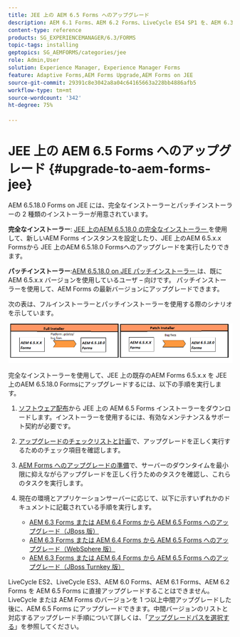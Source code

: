 ```yaml
---
title: JEE 上の AEM 6.5 Forms へのアップグレード
description: AEM 6.1 Forms、AEM 6.2 Forms、LiveCycle ES4 SP1 を、AEM 6.3 Forms に直接アップグレードすることができます。
content-type: reference
products: SG_EXPERIENCEMANAGER/6.3/FORMS
topic-tags: installing
geptopics: SG_AEMFORMS/categories/jee
role: Admin,User
solution: Experience Manager, Experience Manager Forms
feature: Adaptive Forms,AEM Forms Upgrade,AEM Forms on JEE
source-git-commit: 29391c8e3042a8a04c64165663a228bb4886afb5
workflow-type: tm+mt
source-wordcount: '342'
ht-degree: 75%

---
```


# JEE 上の AEM 6.5 Forms へのアップグレード {#upgrade-to-aem-forms-jee}

AEM 6.5.18.0 Forms on JEE には、完全なインストーラーとパッチインストーラーの 2 種類のインストーラーが用意されています。

**完全なインストーラー**: [JEE 上のAEM 6.5.18.0 の完全なインストーラー ](https://experienceleague.adobe.com/docs/experience-manager-release-information/aem-release-updates/forms-updates/aem-forms-releases.html?lang=ja) を使用して、新しいAEM Forms インスタンスを設定したり、JEE 上のAEM 6.5.x.x Formsから JEE 上のAEM 6.5.18.0 Formsへのアップグレードを実行したりできます。

**パッチインストーラー**:[AEM 6.5.18.0 on JEE パッチインストーラー ](https://experienceleague.adobe.com/docs/experience-manager-release-information/aem-release-updates/forms-updates/aem-forms-releases.html?lang=ja) は、既にAEM 6.5.x.x バージョンを使用しているユーザ – 向けです。 パッチインストーラーを使用して、AEM Forms の最新バージョンにアップグレードできます。

次の表は、フルインストーラーとパッチインストーラーを使用する際のシナリオを示しています。

![フルインストーラーとパッチインストーラーのシナリオ](assets/full-and-patch-installer.png)

完全なインストーラーを使用して、JEE 上の既存のAEM Forms 6.5.x.x を JEE 上のAEM 6.5.18.0 Formsにアップグレードするには、以下の手順を実行します。

1. [ソフトウェア配布](https://experience.adobe.com/#/downloads/content/software-distribution/en/aem.html)から JEE 上の AEM 6.5 Forms インストーラーをダウンロードします。インストーラーを使用するには、有効なメンテナンス＆サポート契約が必要です。
1. [アップグレードのチェックリストと計画](https://www.adobe.com/go/learn_aemforms_upgrade_checklist_65_jp)で、アップグレードを正しく実行するためのチェック項目を確認します。
1. [AEM Forms へのアップグレードの準備](https://www.adobe.com/go/learn_aemforms_prepareupgrade_65_jp)で、サーバーのダウンタイムを最小限に抑えながらアップグレードを正しく行うためのタスクを確認し、これらのタスクを実行します。
1. 現在の環境とアプリケーションサーバーに応じて、以下に示すいずれかのドキュメントに記載されている手順を実行します。

   * [AEM 6.3 Forms または AEM 6.4 Forms から AEM 6.5 Forms へのアップグレード（JBoss 版）](https://www.adobe.com/go/learn_aemforms_upgradeJBoss_65_jp)
   * [AEM 6.3 Forms または AEM 6.4 Forms から AEM 6.5 Forms へのアップグレード（WebSphere 版）](https://www.adobe.com/go/learn_aemforms_upgradeWebSphere_65_jp)
   * [AEM 6.3 Forms または AEM 6.4 Forms から AEM 6.5 Forms へのアップグレード（JBoss Turnkey 版）](https://www.adobe.com/go/learn_aemforms_upgradeTurnkey_65_jp)

LiveCycle ES2、LiveCycle ES3、AEM 6.0 Forms、AEM 6.1 Forms、AEM 6.2 Forms を AEM 6.5 Forms に直接アップグレードすることはできません。LiveCycle または AEM Forms のバージョンを 1 つ以上中間アップグレードした後に、AEM 6.5 Forms にアップグレードできます。中間バージョンのリストと対応するアップグレード手順について詳しくは、「[アップグレードパスを選択する](upgrade.md)」を参照してください。
